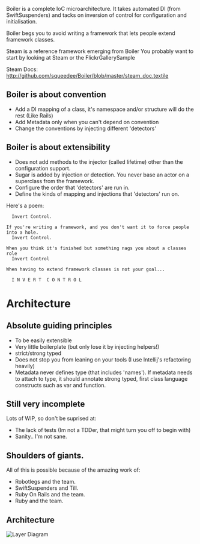 Boiler is a complete IoC microarchitecture. It takes automated DI (from SwiftSuspenders) and tacks on inversion of control for configuration and initialisation. 

Boiler begs you to avoid writing a framework that lets people extend framework classes.

Steam is a reference framework emerging from Boiler
You probably want to start by looking at Steam or the FlickrGallerySample 

Steam Docs: http://github.com/squeedee/Boiler/blob/master/steam_doc.textile 

## Boiler is about convention

  * Add a DI mapping of a class, it's namespace and/or structure will do the rest (Like Rails)
  * Add Metadata only when you can't depend on convention
  * Change the conventions by injecting different 'detectors'

## Boiler is about extensibility
  
  * Does not add methods to the injector (called lifetime) other than the configuration support.
  * Sugar is added by injection or detection. You never base an actor on a superclass from the framework.
  * Configure the order that 'detectors' are run in.
  * Define the kinds of mapping and injections that 'detectors' run on.

Here's a poem:

      Invert Control.
 
    If you're writing a framework, and you don't want it to force people into a hole.
      Invert Control.
 
    When you think it's finished but something nags you about a classes role
      Invert Control

    When having to extend framework classes is not your goal...

      I N V E R T  C O N T R O L

# Architecture

## Absolute guiding principles

  * To be easily extensible
  * Very little boilerplate (but only lose it by injecting helpers!)
  * strict/strong typed
  * Does not stop you from leaning on your tools (I use Intellij's refactoring heavily)
  * Metadata never defines type (that includes 'names'). If metadata needs to attach to type, it should annotate strong typed, first class language constructs such as var and function.

## Still very incomplete

Lots of WIP, so don't be suprised at:
  
  * The lack of tests (Im not a TDDer, that might turn you off to begin with)
  * Sanity.. I'm not sane.
	
## Shoulders of giants.

All of this is possible because of the amazing work of:

  * Robotlegs and the team.
  * SwiftSuspenders and Till.
  * Ruby On Rails and the team.
  * Ruby and the team.

## Architecture

![Layer Diagram](http://www.gliffy.com/pubdoc/2791221/L.png?1)
